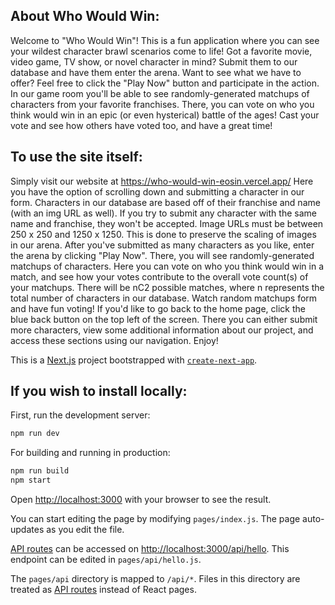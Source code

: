 ## About Who Would Win:
Welcome to "Who Would Win"! This is a fun application where you can see your wildest character brawl scenarios come to life! Got a favorite movie, video game, TV show, or novel character in mind? Submit them to our database and have them enter the arena. Want to see what we have to offer? Feel free to click the "Play Now" button and participate in the action. In our game room you'll be able to see randomly-generated matchups of characters from your favorite franchises. There, you can vote on who you think would win in an epic (or even hysterical) battle of the ages! Cast your vote and see how others have voted too, and have a great time!


## To use the site itself:
Simply visit our website at https://who-would-win-eosin.vercel.app/
Here you have the option of scrolling down and submitting a character in our form. Characters in our database are based off of their franchise and name (with an img URL as well). If you try to submit any character with the same name and franchise, they won't be accepted. Image URLs must be between 250 x 250 and 1250 x 1250. This is done to preserve the scaling of images in our arena. After you've submitted as many characters as you like, enter the arena by clicking "Play Now". There, you will see randomly-generated matchups of characters. Here you can vote on who you think would win in a match, and see how your votes contribute to the overall vote count(s) of your matchups. There will be nC2 possible matches, where n represents the total number of characters in our database. Watch random matchups form and have fun voting! If you'd like to go back to the home page, click the blue back button on the top left of the screen. There you can either submit more characters, view some additional information about our project, and access these sections using our navigation. Enjoy!


This is a [Next.js](https://nextjs.org/) project bootstrapped with [`create-next-app`](https://github.com/vercel/next.js/tree/canary/packages/create-next-app).

## If you wish to install locally:

First, run the development server:

```bash
npm run dev
```

For building and running in production:
```bash
npm run build
npm start
```

Open [http://localhost:3000](http://localhost:3000) with your browser to see the result.

You can start editing the page by modifying `pages/index.js`. The page auto-updates as you edit the file.

[API routes](https://nextjs.org/docs/api-routes/introduction) can be accessed on [http://localhost:3000/api/hello](http://localhost:3000/api/hello). This endpoint can be edited in `pages/api/hello.js`.

The `pages/api` directory is mapped to `/api/*`. Files in this directory are treated as [API routes](https://nextjs.org/docs/api-routes/introduction) instead of React pages.
